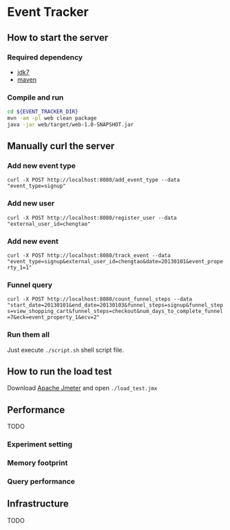 # Event Tracker

## How to start the server
### Required dependency
* [jdk7](http://www.oracle.com/technetwork/java/javase/downloads/jdk7-downloads-1880260.html)
* [maven](http://maven.apache.org)

### Compile and run
```bash
cd ${EVENT_TRACKER_DIR}
mvn -am -pl web clean package
java -jar web/target/web-1.0-SNAPSHOT.jar
```

## Manually curl the server

### Add new event type
`curl -X POST http://localhost:8080/add_event_type --data "event_type=signup"`

### Add new user
`curl -X POST http://localhost:8080/register_user --data "external_user_id=chengtao"`

### Add new event
`curl -X POST http://localhost:8080/track_event --data "event_type=signup&external_user_id=chengtao&date=20130101&event_property_1=1"`

### Funnel query
`curl -X POST http://localhost:8080/count_funnel_steps --data "start_date=20130101&end_date=20130103&funnel_steps=signup&funnel_steps=view_shopping_cart&funnel_steps=checkout&num_days_to_complete_funnel=7&eck=event_property_1&ecv=2"`

### Run them all
Just execute `./script.sh` shell script file.

## How to run the load test
Download [Apache Jmeter](http://jmeter.apache.org) and open `./load_test.jmx`

## Performance
TODO
### Experiment setting
### Memory footprint
### Query performance

## Infrastructure
TODO
